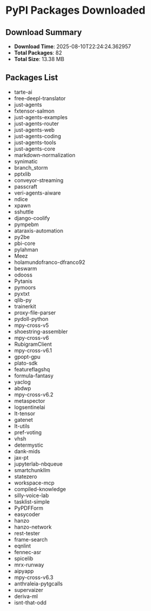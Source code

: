 # PyPI Packages Downloaded

## Download Summary
- **Download Time**: 2025-08-10T22:24:24.362957
- **Total Packages**: 82
- **Total Size**: 13.38 MB

## Packages List
- tarte-ai
- free-deepl-translator
- just-agents
- fxtensor-salmon
- just-agents-examples
- just-agents-router
- just-agents-web
- just-agents-coding
- just-agents-tools
- just-agents-core
- markdown-normalization
- synimatic
- branch_storm
- pptxlib
- conveyor-streaming
- passcraft
- veri-agents-aiware
- ndice
- xpawn
- sshuttle
- django-coolify
- pympebm
- ataraxis-automation
- py2be
- pbi-core
- pylahman
- Meez
- holamundofranco-dfranco92
- beswarm
- odooss
- Pytanis
- pymoors
- pyxtxt
- qlib-py
- trainerkit
- proxy-file-parser
- pydoll-python
- mpy-cross-v5
- shoestring-assembler
- mpy-cross-v6
- RubigramClient
- mpy-cross-v6.1
- gpopt-gpu
- plato-sdk
- featureflagshq
- formula-fantasy
- yaclog
- abdwp
- mpy-cross-v6.2
- metaspector
- logsentinelai
- lt-tensor
- gatenet
- lt-utils
- pref-voting
- vhsh
- determystic
- dank-mids
- jax-pt
- jupyterlab-nbqueue
- smartchunkllm
- statezero
- workspace-mcp
- compiled-knowledge
- silly-voice-lab
- tasklist-simple
- PyPDFForm
- easycoder
- hanzo
- hanzo-network
- rest-tester
- frame-search
- eqnlint
- fennec-asr
- spicelib
- mrx-runway
- aipyapp
- mpy-cross-v6.3
- anthraleia-pytgcalls
- supervaizer
- deriva-ml
- isnt-that-odd
